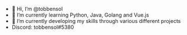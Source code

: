 - 👋 Hi, I’m @tobbensol
- 🌱 I’m currently learning Python, Java, Golang and Vue.js
- 💞️ I’m currently developing my skills through various different projects
- Discord: tobbensol#5380

